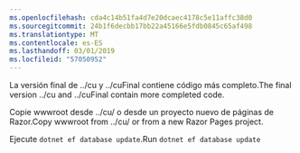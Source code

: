 ```yaml
---
ms.openlocfilehash: cda4c14b51fa4d7e20dcaec4178c5e11affc38d0
ms.sourcegitcommit: 24b1f6decbb17bb22a45166e5fdb0845c65af498
ms.translationtype: MT
ms.contentlocale: es-ES
ms.lasthandoff: 03/01/2019
ms.locfileid: "57050952"
---
```

<span data-ttu-id="b47ee-101">La versión final de ../cu y ../cuFinal contiene código más completo.</span><span class="sxs-lookup"><span data-stu-id="b47ee-101">The final version ../cu and ../cuFinal contain more completed code.</span></span>

<span data-ttu-id="b47ee-102">Copie wwwroot desde ../cu/ o desde un proyecto nuevo de páginas de Razor.</span><span class="sxs-lookup"><span data-stu-id="b47ee-102">Copy wwwroot from ../cu/ or from a new Razor Pages project.</span></span>

<span data-ttu-id="b47ee-103">Ejecute `dotnet ef database update`.</span><span class="sxs-lookup"><span data-stu-id="b47ee-103">Run `dotnet ef database update`</span></span>
